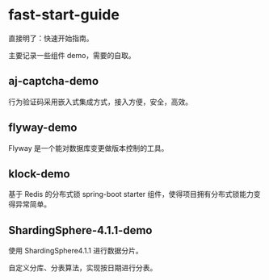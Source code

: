 # fast-start-guide

直接明了：快速开始指南。  

主要记录一些组件 demo，需要的自取。  

## aj-captcha-demo

行为验证码采用嵌入式集成方式，接入方便，安全，高效。  

## flyway-demo

Flyway 是一个能对数据库变更做版本控制的工具。  

## klock-demo

基于 Redis 的分布式锁 spring-boot starter 组件，使得项目拥有分布式锁能力变得异常简单。

## ShardingSphere-4.1.1-demo

使用 ShardingSphere4.1.1 进行数据分片。  

自定义分库、分表算法，实现按日期进行分表。  

